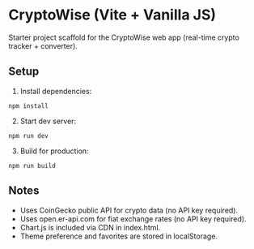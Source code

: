 # CryptoWise (Vite + Vanilla JS)

Starter project scaffold for the CryptoWise web app (real-time crypto tracker + converter).

## Setup
1. Install dependencies:
```
npm install
```

2. Start dev server:
```
npm run dev
```

3. Build for production:
```
npm run build
```

## Notes
- Uses CoinGecko public API for crypto data (no API key required).
- Uses open.er-api.com for fiat exchange rates (no API key required).
- Chart.js is included via CDN in index.html.
- Theme preference and favorites are stored in localStorage.
